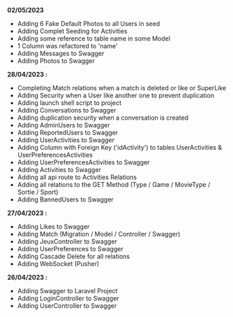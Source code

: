 **02/05/2023**
* Adding 6 Fake Default Photos to all Users in seed
* Adding Complet Seeding for Activities
* Adding some reference to table name in some Model
* 1 Column was refactored to 'name'
* Adding Messages to Swagger
* Adding Photos to Swagger

**28/04/2023 :**
* Completing Match relations when a match is deleted or like or SuperLike
* Adding Security when a User like another one to prevent duplication
* Adding launch shell script to project
* Adding Conversations to Swagger
* Adding duplication security when a conversation is created
* Adding AdminUsers to Swagger
* Adding ReportedUsers to Swagger
* Adding UserActivities to Swagger
* Adding Column with Foreign Key ('idActivity') to tables UserActivities & UserPreferencesActivities
* Adding UserPreferencesActivities to Swagger
* Adding Activities to Swagger
* Adding all api route to Activities Relations
* Adding all relations to the GET Method (Type / Game / MovieType / Sortie / Sport)
* Adding BannedUsers to Swagger

**27/04/2023 :**

* Adding Likes to Swagger
* Adding Match (Migration / Model / Controller / Swagger)
* Adding JeuxController to Swagger
* Adding UserPreferences to Swagger
* Adding Cascade Delete for all relations
* Adding WebSocket (Pusher)

**26/04/2023 :**

* Adding Swagger to Laravel Project
* Adding LoginController to Swagger
* Adding UserController to Swagger
